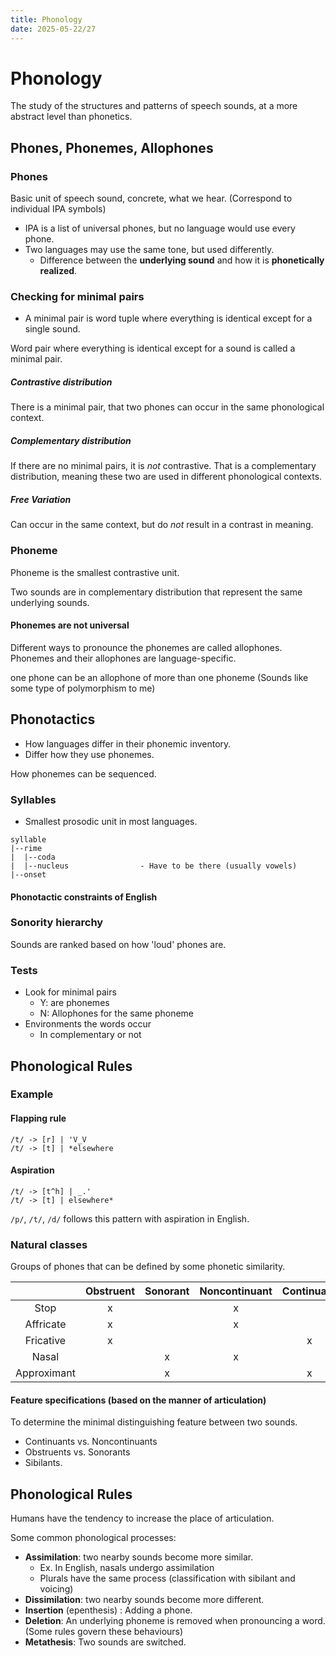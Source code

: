 ```yaml
---
title: Phonology
date: 2025-05-22/27
---
```


# Phonology

The study of the structures and patterns of speech sounds, at a more abstract level than phonetics.

## Phones, Phonemes, Allophones

### Phones

Basic unit of speech sound, concrete, what we hear. (Correspond to individual IPA symbols)

- IPA is a list of universal phones, but no language would use every phone.
- Two languages may use the same tone, but used differently.
  - Difference between the **underlying sound** and how it is **phonetically realized**.

### Checking for minimal pairs
- A minimal pair is word tuple where everything is identical except for a single sound.

Word pair where everything is identical except for a sound is called a minimal pair.

##### Contrastive distribution
There is a minimal pair, that two phones can occur in the same phonological context.

##### Complementary distribution
If there are no minimal pairs, it is *not* contrastive. That is a complementary distribution, meaning these two are used in different phonological contexts.

##### Free Variation
Can occur in the same context, but do *not* result in a contrast in meaning.

### Phoneme
Phoneme is the smallest contrastive unit.

Two sounds are in complementary distribution that represent the same underlying sounds.

#### Phonemes are not universal
Different ways to pronounce the phonemes are called allophones.
Phonemes and their allophones are language-specific.

one phone can be an allophone of more than one phoneme (Sounds like some type of polymorphism to me)

## Phonotactics
- How languages differ in their phonemic inventory.
- Differ how they use phonemes.

How phonemes can be sequenced.

### Syllables
- Smallest prosodic unit in most languages.

```
syllable
|--rime
|  |--coda
|  |--nucleus                - Have to be there (usually vowels)
|--onset
```

#### Phonotactic constraints of English

### Sonority hierarchy
Sounds are ranked based on how 'loud' phones are.

### Tests
- Look for minimal pairs
  - Y: are phonemes
  - N: Allophones for the same phoneme
- Environments the words occur
  - In complementary or not

## Phonological Rules

### Example

#### Flapping rule
```
/t/ -> [r] | 'V_V
/t/ -> [t] | *elsewhere
```

#### Aspiration
```
/t/ -> [t^h] | _.'
/t/ -> [t] | elsewhere*
```

`/p/`, `/t/`, `/d/` follows this pattern with aspiration in English.

### Natural classes
Groups of phones that can be defined by some phonetic similarity.

|              | **Obstruent** | **Sonorant** | **Noncontinuant** | **Continuant** | **Sibilant** |
| :----------: | :-----------: | :----------: | :---------------: | :------------: | :----------: |
|     Stop     |       x       |              |         x         |                |              |
|   Affricate  |       x       |              |         x         |                |       x      |
|   Fricative  |       x       |              |                   |       x        |       x      |
|     Nasal    |               |       x      |         x         |                |              |
|  Approximant |               |       x      |                   |       x        |              |

#### Feature specifications (based on the manner of articulation)
To determine the minimal distinguishing feature between two sounds.
- Continuants vs. Noncontinuants
- Obstruents vs. Sonorants
- Sibilants.


## Phonological Rules

Humans have the tendency to increase the place of articulation.

Some common phonological processes:
- **Assimilation**: two nearby sounds become more similar.
  - Ex. In English, nasals undergo assimilation
  - Plurals have the same process (classification with sibilant and voicing)
- **Dissimilation**: two nearby sounds become more different.
- **Insertion** (epenthesis) : Adding a phone.
- **Deletion**: An underlying phoneme is removed when pronouncing a word. (Some rules govern these behaviours)
- **Metathesis**: Two sounds are switched.